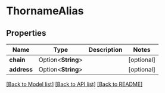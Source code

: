 # ThornameAlias

## Properties

Name | Type | Description | Notes
------------ | ------------- | ------------- | -------------
**chain** | Option<**String**> |  | [optional]
**address** | Option<**String**> |  | [optional]

[[Back to Model list]](../README.md#documentation-for-models) [[Back to API list]](../README.md#documentation-for-api-endpoints) [[Back to README]](../README.md)


